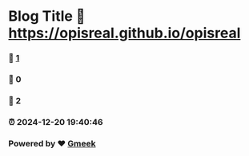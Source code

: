 # Blog Title :link: https://opisreal.github.io/opisreal 
### :page_facing_up: [1](https://opisreal.github.io/opisreal/tag.html) 
### :speech_balloon: 0 
### :hibiscus: 2 
### :alarm_clock: 2024-12-20 19:40:46 
### Powered by :heart: [Gmeek](https://github.com/Meekdai/Gmeek)
